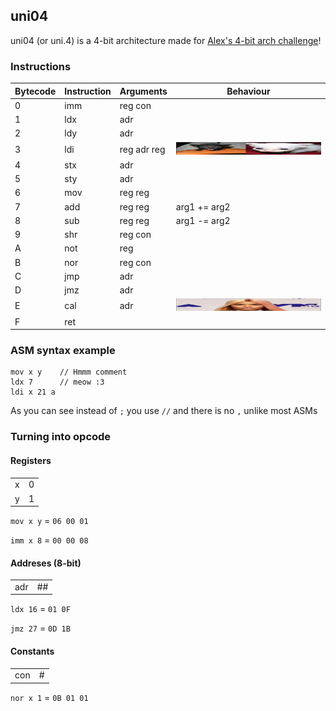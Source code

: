 ## uni04
uni04 (or uni.4) is a 4-bit architecture made for [Alex's 4-bit arch challenge](http://207.180.202.42/common/events/4bit-1.html)!

### Instructions

| Bytecode | Instruction | Arguments     | Behaviour    |
| -------- | ----------- | ------------- | ------------ |
| 0        | imm         | reg con       |              |
| 1        | ldx         | adr           |              |
| 2        | ldy         | adr           |              |
| 3        | ldi         | reg adr reg   | <img src="scrunkly.jpg" width="300" height="20"> |
| 4        | stx         | adr           |              |
| 5        | sty         | adr           |              |
| 6        | mov         | reg reg       |              |
| 7        | add         | reg reg       | arg1 += arg2 |
| 8        | sub         | reg reg       | arg1 -= arg2 |
| 9        | shr         | reg con       |              |
| A        | not         | reg           |              |
| B        | nor         | reg con       |              |
| C        | jmp         | adr           |              |
| D        | jmz         | adr           |              |
| E        | cal         | adr           | <img src="niki.png" width="300" height="20"> |
| F        | ret         |               |              |

### ASM syntax example

```
mov x y    // Hmmm comment
ldx 7      // meow :3
ldi x 21 a
```

As you can see instead of `;` you use `//` and there is no `,` unlike most ASMs

### Turning into opcode

#### Registers

| | |
|-|-|
|x|0|
|y|1|

`mov x y` = `06 00 01`

`imm x 8` = `00 00 08`

#### Addreses (8-bit)

|   |   |
|---|---|
|adr|## |

`ldx 16` = `01 0F`

`jmz 27` = `0D 1B`

#### Constants

|   |   |
|---|---|
|con|#  |

`nor x 1` = `0B 01 01`
